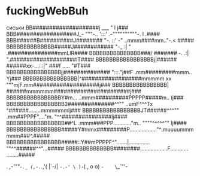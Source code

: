 # fuckingWebBuh
сиськи
BB####################j ___                                        " l    j###
BBB##################J_-   """-..             ':::'   .-""""""""""-.  l  .####
BBB######B##########J########    "-.           ::'  -" ..mmm####mm.."-.< #####
BBBBBBBBBBBBBB#####J############    "-_        :|  " .###############mmLlR####
BBBBBBBBBBBBBBB###/         #######    -.     .:| ".####################lT####
BBBBBBBBBBBBBBBBBj|######        ######xx-...:::|" ###f      .....      "#T###
BBBBBBBBBBBBBBBBjj##############           ":::."j##F  .mm#########mmm.. Yj###
BBBBBBBBBBBBBBBB|^##################mmmmm xx """mjF.mm####################j###
BBBBBBBBBBBBBBBB|                      ######mmmmmm#######################j###
BBBBBBBBBBBBBBBBY#m...   ..mmm##########PPPPP#####m..                    lj###
BBBBBBBBBBBBBBBBB2##############^^""     ..umF^^^Tx ^######........mmmmmmlj###
BBBBBBBBBBBBBBBBBJT######^^^""     .mm##PPPF"...."m.  "^^###############lj####
BBBBBBBBBBBBBBBBB##^L         .mmm###PPP............"m..    """"^^^^^"" lj####
BBBBBBBBBBBBBBBB#####Y#mmx#########P.................."^:muuuummmmmm###^.#####
BBBBBBBBBBBBBBBB#####::Y##mPPPPF^".......|.............. ""^^######^^"...#####
BBBBBBBBBBBBBB########..................F............           ........#####

 _._     _,-'""`-._
(,-.`._,'(       |\`-/|
    `-.-' \ )-`( , o o)
          `-    \`_`"'-
